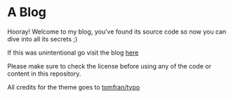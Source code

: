 # A Blog

Hooray! Welcome to my blog, you've found its source code so now you can dive into all its secrets ;)

If this was unintentional go visit the blog [here](https://mesmur.github.io/blog/)

Please make sure to check the license before using any of the code or content in this repository.

All credits for the theme goes to [tomfran/typo](https://github.com/tomfran/typo)
